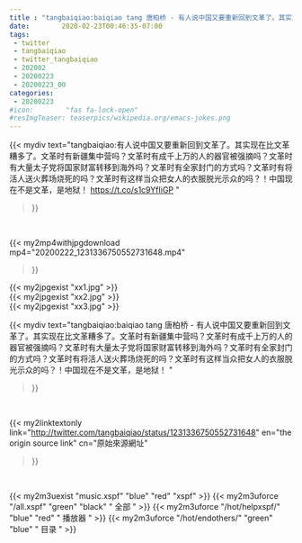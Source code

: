 ```yaml
---
title : "tangbaiqiao:baiqiao tang 唐柏桥 - 有人说中国又要重新回到文革了。其实现在比文革糟多了。文革时有新疆集中营吗？文革时有成千上万的人的器官被强摘吗？文革时有大量太子党将国家财富转移到海外吗？文革时有全家封门的方式吗？文革时有将活人送火葬场烧死的吗？文革时有这样当众把女人的衣服脱光示众的吗？！中国现在不是文革，是地狱！ "
date:        2020-02-23T00:46:35-07:00
tags:
 - twitter
 - tangbaiqiao
 - twitter_tangbaiqiao
 - 202002
 - 20200223
 - 20200223_00
categories:
 - 20200223
#icon:        "fas fa-lock-open"
#resImgTeaser: teaserpics/wikipedia.org/emacs-jokes.png
---
```


{{< mydiv text="tangbaiqiao:有人说中国又要重新回到文革了。其实现在比文革糟多了。文革时有新疆集中营吗？文革时有成千上万的人的器官被强摘吗？文革时有大量太子党将国家财富转移到海外吗？文革时有全家封门的方式吗？文革时有将活人送火葬场烧死的吗？文革时有这样当众把女人的衣服脱光示众的吗？！中国现在不是文革，是地狱！ https://t.co/s1c9YfIiGP "
>}}
<br>


{{< my2mp4withjpgdownload mp4="20200222_1231336750552731648.mp4"
>}}

{{< my2jpgexist "xx1.jpg" >}}<br>
{{< my2jpgexist "xx2.jpg" >}}<br>
{{< my2jpgexist "xx3.jpg" >}}<br>



{{< mydiv text="tangbaiqiao:baiqiao tang 唐柏桥 - 有人说中国又要重新回到文革了。其实现在比文革糟多了。文革时有新疆集中营吗？文革时有成千上万的人的器官被强摘吗？文革时有大量太子党将国家财富转移到海外吗？文革时有全家封门的方式吗？文革时有将活人送火葬场烧死的吗？文革时有这样当众把女人的衣服脱光示众的吗？！中国现在不是文革，是地狱！ "
>}}
<br>

{{< my2linktextonly link="http://twitter.com/tangbaiqiao/status/1231336750552731648"
en="the origin source link" cn="原始來源網址"
>}}


<br>

{{< my2m3uexist "music.xspf"        "blue"   "red"    "xspf" >}} {{< my2m3uforce "/all.xspf"         "green"  "black"  " 全部 " >}} {{< my2m3uforce "/hot/helpxspf/"    "blue"   "red"    " 播放器 " >}} {{< my2m3uforce "/hot/endothers/"   "green"  "blue"   " 目录 " >}} 

